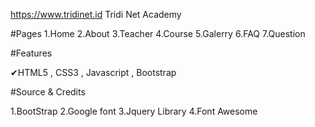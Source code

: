 https://www.tridinet.id
Tridi Net Academy


#Pages
1.Home
2.About
3.Teacher
4.Course
5.Galerry
6.FAQ
7.Question

#Features

✔HTML5 , CSS3 , Javascript , Bootstrap


#Source & Credits

1.BootStrap
2.Google font
3.Jquery Library
4.Font Awesome
